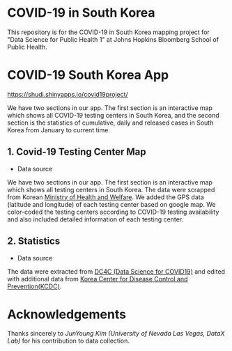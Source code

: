 # COVID-19 in South Korea
This repository is for the COVID-19 in South Korea mapping project for "Data Science for Public Health 1" at Johns Hopkins Bloomberg School of Public Health. 

# COVID-19 South Korea App
https://shudi.shinyapps.io/covid19project/

We have two sections in our app. The first section is an interactive map which shows all COVID-19 testing centers in South Korea, and the second section is the statistics of cumulative, daily and released cases in South Korea from January to current time. 

## 1. Covid-19 Testing Center Map 
* Data source
  
 We have two sections in our app. The first section is an interactive map which shows all testing centers in South Korea. The data were scrapped from Korean [Ministry of Health and Welfare](https://www.mohw.go.kr/react/popup_200128_2.html?fbclid=IwAR0naRh5ksc0Vj7HUOboJmf1WLRx2EKV6YnNs_5ns4MJ6YQ2-JzyVwEHNA0). We added the GPS data (latitude and longitude) of each testing center based on google map. We color-coded the testing centers according to COVID-19 testing availability and also included detailed information of each testing center. 

## 2. Statistics 
* Data source

 The data were extracted from [DC4C (Data Science for COVID19)](https://github.com/jihoo-kim/Data-Science-for-COVID-19) and edited with additional data from [Korea Center for Disease Control and Prevention(KCDC)](https://www.cdc.go.kr/cdc_eng/).
  
  
# Acknowledgements
Thanks sincerely to *JunYoung Kim (University of Nevada Las Vegas, DataX Lab)* for his contribution to data collection.

